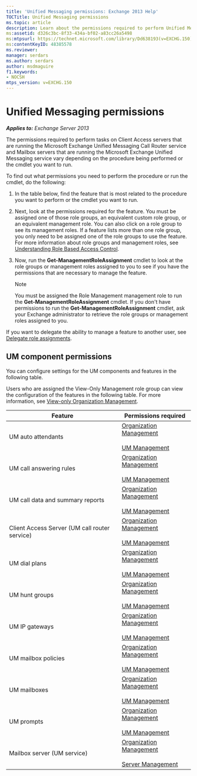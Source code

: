 ```yaml
---
title: 'Unified Messaging permissions: Exchange 2013 Help'
TOCTitle: Unified Messaging permissions
ms.topic: article
description: Learn about the permissions required to perform Unified Messaging tasks on Client Access servers and Mailbox servers.
ms:assetid: d326c3bc-8f33-434a-bf02-a83cc26a5498
ms:mtpsurl: https://technet.microsoft.com/library/Dd638193(v=EXCHG.150)
ms:contentKeyID: 48385578
ms.reviewer: 
manager: serdars
ms.author: serdars
author: msdmaguire
f1.keywords:
- NOCSH
mtps_version: v=EXCHG.150
---
```


# Unified Messaging permissions

_**Applies to:** Exchange Server 2013_

The permissions required to perform tasks on Client Access servers that are running the Microsoft Exchange Unified Messaging Call Router service and Mailbox servers that are running the Microsoft Exchange Unified Messaging service vary depending on the procedure being performed or the cmdlet you want to run.

To find out what permissions you need to perform the procedure or run the cmdlet, do the following:

1. In the table below, find the feature that is most related to the procedure you want to perform or the cmdlet you want to run.

2. Next, look at the permissions required for the feature. You must be assigned one of those role groups, an equivalent custom role group, or an equivalent management role. You can also click on a role group to see its management roles. If a feature lists more than one role group, you only need to be assigned one of the role groups to use the feature. For more information about role groups and management roles, see [Understanding Role Based Access Control](understanding-role-based-access-control-exchange-2013-help.md).

3. Now, run the **Get-ManagementRoleAssignment** cmdlet to look at the role groups or management roles assigned to you to see if you have the permissions that are necessary to manage the feature.

    > [!NOTE]
    > You must be assigned the Role Management management role to run the **Get-ManagementRoleAssignment** cmdlet. If you don't have permissions to run the **Get-ManagementRoleAssignment** cmdlet, ask your Exchange administrator to retrieve the role groups or management roles assigned to you.

If you want to delegate the ability to manage a feature to another user, see [Delegate role assignments](delegate-role-assignments-exchange-2013-help.md).

## UM component permissions

You can configure settings for the UM components and features in the following table.

Users who are assigned the View-Only Management role group can view the configuration of the features in the following table. For more information, see [View-only Organization Management](view-only-organization-management-exchange-2013-help.md).

|Feature|Permissions required|
|---|---|
|UM auto attendants|[Organization Management](organization-management-exchange-2013-help.md) <br/><br/> [UM Management](um-management-exchange-2013-help.md)|
|UM call answering rules|[Organization Management](organization-management-exchange-2013-help.md) <br/><br/> [UM Management](um-management-exchange-2013-help.md)|
|UM call data and summary reports|[Organization Management](organization-management-exchange-2013-help.md) <br/><br/> [UM Management](um-management-exchange-2013-help.md)|
|Client Access Server (UM call router service)|[Organization Management](organization-management-exchange-2013-help.md) <br/><br/> [UM Management](um-management-exchange-2013-help.md)|
|UM dial plans|[Organization Management](organization-management-exchange-2013-help.md) <br/><br/> [UM Management](um-management-exchange-2013-help.md)|
|UM hunt groups|[Organization Management](organization-management-exchange-2013-help.md) <br/><br/> [UM Management](um-management-exchange-2013-help.md)|
|UM IP gateways|[Organization Management](organization-management-exchange-2013-help.md) <br/><br/> [UM Management](um-management-exchange-2013-help.md)|
|UM mailbox policies|[Organization Management](organization-management-exchange-2013-help.md) <br/><br/> [UM Management](um-management-exchange-2013-help.md)|
|UM mailboxes|[Organization Management](organization-management-exchange-2013-help.md) <br/><br/> [UM Management](um-management-exchange-2013-help.md)|
|UM prompts|[Organization Management](organization-management-exchange-2013-help.md) <br/><br/> [UM Management](um-management-exchange-2013-help.md)|
|Mailbox server (UM service)|[Organization Management](organization-management-exchange-2013-help.md) <br/><br/> [Server Management](server-management-exchange-2013-help.md)|
